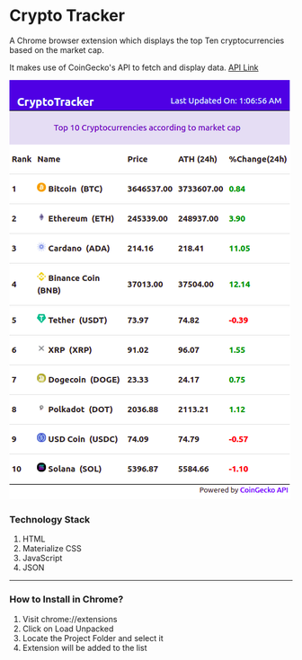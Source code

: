# Crypto Tracker
A Chrome browser extension which displays the top Ten cryptocurrencies based on the market cap.

It makes use of CoinGecko's API to fetch and display data.
[API Link](https://api.coingecko.com/api/v3/coins/markets?vs_currency=inr&per_page=100&page=1&sparkline=false)

![Image](/src/img/crypto-tracker.png)

### Technology Stack
1. HTML
2. Materialize CSS
3. JavaScript
4. JSON
______________________________________________________________________________________________________________________________
### How to Install in Chrome?

1. Visit chrome://extensions
2. Click on Load Unpacked
3. Locate the Project Folder and select it
4. Extension will be added to the list


